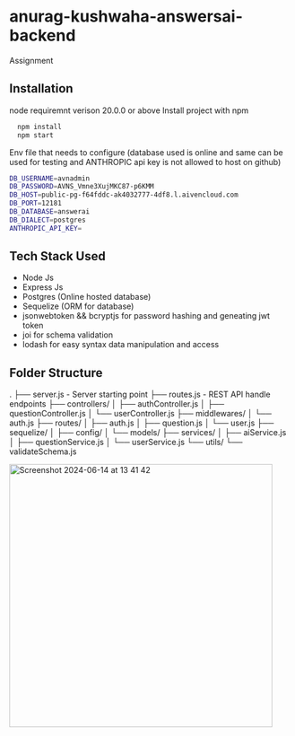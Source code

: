 # anurag-kushwaha-answersai-backend
 Assignment


## Installation
node requiremnt verison 20.0.0 or above
Install project with npm

```bash
  npm install
  npm start
```
Env file that needs to configure (database used is online and same can be used for testing and ANTHROPIC api key is not allowed to host on github)
```bash
DB_USERNAME=avnadmin
DB_PASSWORD=AVNS_Vmne3XujMKC87-p6KMM
DB_HOST=public-pg-f64fddc-ak4032777-4df8.l.aivencloud.com
DB_PORT=12181
DB_DATABASE=answerai
DB_DIALECT=postgres
ANTHROPIC_API_KEY=
```
## Tech Stack Used 

- Node Js
- Express Js
- Postgres (Online hosted database)
- Sequelize (ORM for database)
- jsonwebtoken && bcryptjs for password hashing and geneating jwt token
- joi for schema validation
- lodash for easy syntax data manipulation and access

## Folder Structure
.
├── server.js - Server starting point
├── routes.js - REST API handle endpoints
├── controllers/ 
│   ├── authController.js
│   ├── questionController.js
│   └── userController.js
├── middlewares/
│   └── auth.js
├── routes/
│   ├── auth.js
│   ├── question.js
│   └── user.js
├── sequelize/
│   ├── config/
│   └── models/
├── services/
│   ├── aiService.js
│   ├── questionService.js
│   └── userService.js
└── utils/
    └── validateSchema.js

    
<img width="469" alt="Screenshot 2024-06-14 at 13 41 42" src="https://github.com/Anurag-kuswaha/anurag-kushwaha-AnswersAi-Backend/assets/73064862/f29ed32f-db67-42ab-9e72-a9612bc5ed19">

